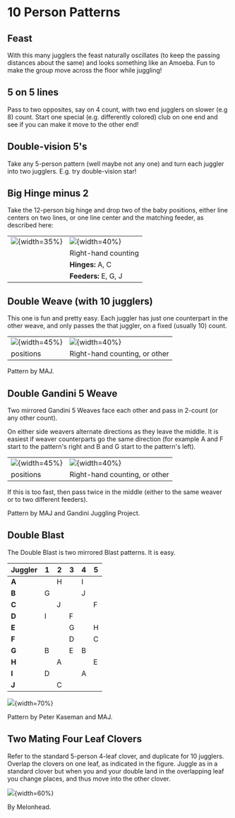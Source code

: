 # 10 Person Patterns

## Feast

   With this many jugglers the feast naturally oscillates (to keep the passing distances about the same)
 and looks something like an Amoeba.   Fun to make the group move across the floor while juggling!

## 5 on 5 lines

Pass to two opposites, say on 4 count, with two end jugglers on slower (e.g 8) count.   Start one special (e.g. differently colored) club on one end and see if you can make it move to the other end!

## Double-vision 5's

 Take any 5-person pattern (well maybe not any one) and turn each juggler into two jugglers.
 E.g. try double-vision star! 


## Big Hinge minus 2

  Take the 12-person big hinge and drop two of the baby positions, either line centers
 on two lines, or one line center and the matching feeder, as described here:

|                                        |                          |
|------------|------------|
| ![](./media/image100.png){width=35%} | ![](./media/bighingem2table.png){width=40%} |
|   |    Right-hand counting |
|        | **Hinges:** A, C |
|        | **Feeders:** E, G, J |


## Double Weave (with 10 jugglers)

This one is fun and pretty easy.  Each juggler has just one counterpart in the other weave, and only
passes the that juggler, on a fixed (usually 10) count.

|                                        |                          |
|------------|------------|
| ![](./media/image115.jpeg){width=45%} | ![](./media/10doubleweavetable.png){width=40%} |
| positions                                       |    Right-hand counting, or other |


Pattern by MAJ.

## Double Gandini 5 Weave

Two mirrored Gandini 5 Weaves face each other and pass in 2-count (or any other
count).

On either side weavers alternate directions as they leave the middle. It is easiest if weaver counterparts go the same
direction (for example A and F start to the pattern's right and B and G start to
the pattern's left).


|                                        |                          |
|------------|------------|
| ![](./media/image116.jpeg){width=45%} | ![](./media/doublegandini5table.png){width=40%} |
| positions                                       |    Right-hand counting, or other |


If this is too fast, then pass twice in the middle (either to the same weaver or
to two different feeders).

Pattern by MAJ and Gandini Juggling Project.

## Double Blast

The Double Blast is two mirrored Blast patterns. It is easy.

| **Juggler** | **1** | **2** | **3** | **4** | **5** |
|-------------|-------|-------|-------|-------|-------|
| **A**       |       | H     |       | I     |       |
| **B**       | G     |       |       | J     |       |
| **C**       |       | J     |       |       | F     |
| **D**       | I     |       | F     |       |       |
| **E**       |       |       | G     |       | H     |
| **F**       |       |       | D     |       | C     |
| **G**       | B     |       | E     | B     |       |
| **H**       |       | A     |       |       | E     |
| **I**       | D     |       |       | A     |       |
| **J**       |       | C     |       |       |       |

![](./media/image117.jpeg){width=70%}

Pattern by Peter Kaseman and MAJ.

## Two Mating Four Leaf Clovers

Refer to the standard 5-person 4-leaf clover, and duplicate for 10 jugglers.  Overlap the clovers on one leaf, as indicated in the figure.   Juggle as in a standard clover but
when you and your double land in the overlapping leaf you change places, and thus move into the other clover.

![](./media/mating4leafclover.png){width=60%}

By Melonhead. 
